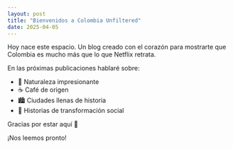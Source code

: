 ```yaml
---
layout: post
title: "Bienvenidos a Colombia Unfiltered"
date: 2025-04-05
---
```


Hoy nace este espacio. Un blog creado con el corazón para mostrarte que Colombia es mucho más que lo que Netflix retrata.

En las próximas publicaciones hablaré sobre:

- 🌄 Naturaleza impresionante
- ☕ Café de origen
- 🏙 Ciudades llenas de historia
- 🤝 Historias de transformación social

Gracias por estar aquí 🙌

¡Nos leemos pronto!
